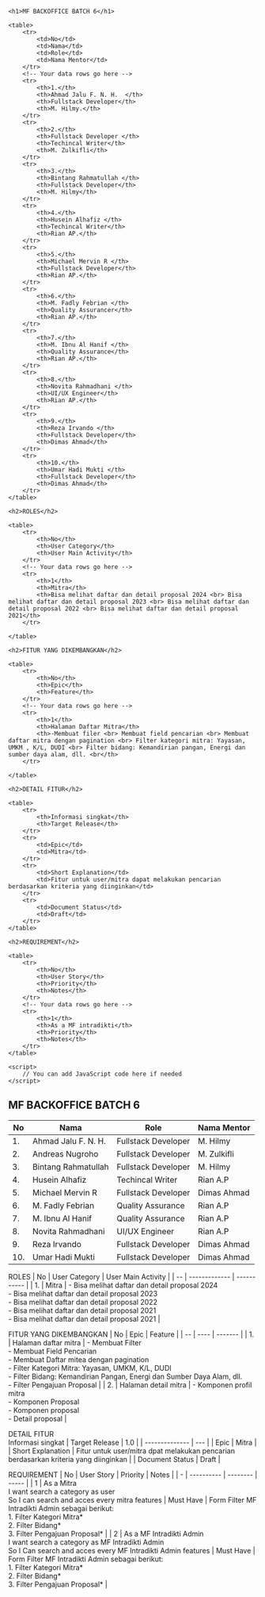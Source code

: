     <h1>MF BACKOFFICE BATCH 6</h1>

    <table>
        <tr>
            <td>No</td>
            <td>Nama</td>
            <td>Role</td>
            <td>Nama Mentor</td>
        </tr>
        <!-- Your data rows go here -->
        <tr>
            <th>1.</th>
            <th>Ahmad Jalu F. N. H.	 </th>
            <th>Fullstack Developer</th>
            <th>M. Hilmy.</th>
        </tr>
        <tr>
            <th>2.</th>
            <th>Fullstack Developer </th>
            <th>Techincal Writer</th>
            <th>M. Zulkifli</th>
        </tr>
        <tr>
            <th>3.</th>
            <th>Bintang Rahmatullah </th>
            <th>Fullstack Developer</th>
            <th>M. Hilmy</th>
        </tr>
        <tr>
            <th>4.</th>
            <th>Husein Alhafiz </th>
            <th>Techincal Writer</th>
            <th>Rian AP.</th>
        </tr>
        <tr>
            <th>5.</th>
            <th>Michael Mervin R </th>
            <th>Fullstack Developer</th>
            <th>Rian AP.</th>
        </tr>
        <tr>
            <th>6.</th>
            <th>M. Fadly Febrian </th>
            <th>Quality Assurancer</th>
            <th>Rian AP.</th>
        </tr>
        <tr>
            <th>7.</th>
            <th>M. Ibnu Al Hanif </th>
            <th>Quality Assurance</th>
            <th>Rian AP.</th>
        </tr>
        <tr>
            <th>8.</th>
            <th>Novita Rahmadhani </th>
            <th>UI/UX Engineer</th>
            <th>Rian AP.</th>
        </tr>
        <tr>
            <th>9.</th>
            <th>Reza Irvando </th>
            <th>Fullstack Developer</th>
            <th>Dimas Ahmad</th>
        </tr>
        <tr>
            <th>10.</th>
            <th>Umar Hadi Mukti </th>
            <th>Fullstack Developer</th>
            <th>Dimas Ahmad</th>
        </tr>
    </table>

    <h2>ROLES</h2>

    <table>
        <tr>
            <th>No</th>
            <th>User Category</th>
            <th>User Main Activity</th>
        </tr>
        <!-- Your data rows go here -->
        <tr>
            <th>1</th>
            <th>Mitra</th>
            <th>Bisa melihat daftar dan detail proposal 2024 <br> Bisa melihat daftar dan detail proposal 2023 <br> Bisa melihat daftar dan detail proposal 2022 <br> Bisa melihat daftar dan detail proposal 2021</th>
        </tr>
        
    </table>

    <h2>FITUR YANG DIKEMBANGKAN</h2>

    <table>
        <tr>
            <th>No</th>
            <th>Epic</th>
            <th>Feature</th>
        </tr>
        <!-- Your data rows go here -->
        <tr>
            <th>1</th>
            <th>Halaman Daftar Mitra</th>
            <th>-Membuat filer <br> Membuat field pencarian <br> Membuat daftar mitra dengan pagination <br> Filter kategori mitra: Yayasan, UMKM , K/L, DUDI <br> Filter bidang: Kemandirian pangan, Energi dan sumber daya alam, dll. <br</th>
        </tr>
        
    </table>

    <h2>DETAIL FITUR</h2>

    <table>
        <tr>
            <th>Informasi singkat</th>
            <th>Target Release</th>
        </tr>
        <tr>
            <td>Epic</td>
            <td>Mitra</td>
        </tr>
        <tr>
            <td>Short Explanation</td>
            <td>Fitur untuk user/mitra dapat melakukan pencarian berdasarkan kriteria yang diinginkan</td>
        </tr>
        <tr>
            <td>Document Status</td>
            <td>Draft</td>
        </tr>
    </table>

    <h2>REQUIREMENT</h2>

    <table>
        <tr>
            <th>No</th>
            <th>User Story</th>
            <th>Priority</th>
            <th>Notes</th>
        </tr>
        <!-- Your data rows go here -->
        <tr>
            <th>1</th>
            <th>As a MF intradikti</th>
            <th>Priority</th>
            <th>Notes</th>
        </tr>
    </table>

    <script>
        // You can add JavaScript code here if needed
    </script>

</body>
</html>


</body>
</html>












## MF BACKOFFICE BATCH 6
| No | Nama | Role | Nama Mentor |
| -- | ---- | ---- | ----------- |
| 1. | Ahmad Jalu F. N. H. | Fullstack Developer |  M. Hilmy |
| 2. | Andreas Nugroho  | Fullstack Developer |  M. Zulkifli |
| 3. | Bintang Rahmatullah | Fullstack Developer |  M. Hilmy |
| 4. | Husein Alhafiz | Techincal Writer | Rian A.P |
| 5. | Michael Mervin R | Fullstack Developer |  Dimas Ahmad |
| 6. | M. Fadly Febrian | Quality Assurance | Rian A.P |
| 7. | M. Ibnu Al Hanif | Quality Assurance | Rian A.P |
| 8. | Novita Rahmadhani | UI/UX Engineer | Rian A.P |
| 9. | Reza Irvando | Fullstack Developer | Dimas Ahmad |
| 10. | Umar Hadi Mukti | Fullstack Developer | Dimas Ahmad |

ROLES
| No | User Category | User Main Activity |
| -- | ------------- | ----------- |
| 1. | Mitra | - Bisa melihat daftar dan detail proposal 2024 <br> - Bisa melihat daftar dan detail proposal 2023 <br> - Bisa melihat daftar dan detail proposal 2022 <br> - Bisa melihat daftar dan detail proposal 2021 <br>	- Bisa melihat daftar dan detail proposal 2021 |


FITUR YANG DIKEMBANGKAN
| No | Epic | Feature | 
| -- | ---- | ------- |
| 1. | Halaman daftar mitra | - Membuat Filter <br> - Membuat Field Pencarian <br> - Membuat Daftar mitea dengan pagination <br> - Filter Kategori Mitra: Yayasan, UMKM, K/L, DUDI <br> - Filter Bidang: Kemandirian Pangan, Energi dan Sumber Daya Alam, dll. <br> - Filter Pengajuan Proposal |
| 2. | Halaman detail mitra  | - Komponen profil mitra <br> - Komponen Proposal <br> - Komponen proposal <br> - Detail proposal |


DETAIL FITUR <br>
Informasi singkat
| Target Release | 1.0 | 
| -------------- | --- |
| Epic | Mitra |
| Short Explanation | Fitur untuk user/mitra dpat melakukan pencarian berdasarkan kriteria yang diinginkan | 
| Document Status | Draft |


REQUIREMENT
| No | User Story | Priority | Notes |
| - | ---------- | -------- | ----- |
| 1 | As a Mitra <br> I want search a category as user <br> So I can search and acces every mitra features | Must Have |  Form Filter MF Intradikti Admin sebagai berikut: <br> 1. Filter Kategori Mitra* <br> 2.	Filter Bidang* <br> 3.	Filter Pengajuan Proposal* |
| 2 | As a MF Intradikti Admin <br> I want search a category as MF Intradikti Admin <br> So I Can search and acces every MF Intradikti Admin features | Must Have | Form Filter MF Intradikti Admin sebagai berikut: <br> 1. Filter Kategori Mitra* <br> 2.	Filter Bidang* <br> 3.	Filter Pengajuan Proposal* |

